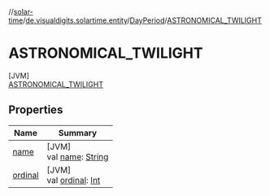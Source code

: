 //[solar-time](../../../../index.md)/[de.visualdigits.solartime.entity](../../index.md)/[DayPeriod](../index.md)/[ASTRONOMICAL_TWILIGHT](index.md)

# ASTRONOMICAL_TWILIGHT

[JVM]\
[ASTRONOMICAL_TWILIGHT](index.md)

## Properties

| Name | Summary |
|---|---|
| [name](../-n-i-g-h-t/index.md#-372974862%2FProperties%2F-98358493) | [JVM]<br>val [name](../-n-i-g-h-t/index.md#-372974862%2FProperties%2F-98358493): [String](https://kotlinlang.org/api/latest/jvm/stdlib/kotlin/-string/index.html) |
| [ordinal](../-n-i-g-h-t/index.md#-739389684%2FProperties%2F-98358493) | [JVM]<br>val [ordinal](../-n-i-g-h-t/index.md#-739389684%2FProperties%2F-98358493): [Int](https://kotlinlang.org/api/latest/jvm/stdlib/kotlin/-int/index.html) |

